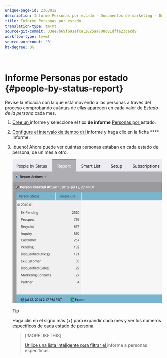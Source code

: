```yaml
---
unique-page-id: 2360012
description: Informe Personas por estado - Documentos de marketing - Documentación del producto
title: Informe Personas por estado
translation-type: tm+mt
source-git-commit: 03ee7b69f691efce12825aa708c81dffa23cecd9
workflow-type: tm+mt
source-wordcount: '0'
ht-degree: 0%

---
```



# Informe Personas por estado {#people-by-status-report}

Revise la eficacia con la que está moviendo a las personas a través del proceso comprobando cuántas de ellas aparecen en cada valor de _Estado de la persona_ cada mes.

1. [Cree un ](/help/marketo/product-docs/reporting/basic-reporting/creating-reports/create-a-report-in-a-program.md) informe y seleccione el tipo **de informe** [Personas por ](/help/marketo/product-docs/reporting/basic-reporting/report-types/report-type-overview.md)estado.

1. [Configure el intervalo de tiempo del ](/help/marketo/product-docs/reporting/basic-reporting/editing-reports/change-a-report-time-frame.md) informe y haga clic en la ficha  **** Informe.

1. ¡bueno! Ahora puede ver cuántas personas estaban en cada estado de persona, de un mes a otro.

   ![](assets/image2017-3-27-11-3a17-3a4.png)

   >[!TIP]
   >
   >Haga clic en el signo más (+) para expandir cada mes y ver los números específicos de cada estado de persona.

   >[!MORELIKETHIS]
   >
   >[Utilice una lista inteligente para filtrar el ](/help/marketo/product-docs/reporting/basic-reporting/editing-reports/filter-people-in-a-report-with-a-smart-list.md) informe a personas específicas.
